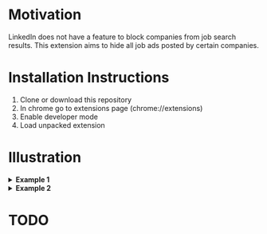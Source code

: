# Motivation
LinkedIn does not have a feature to block companies from job search results. This extension aims to hide all job ads posted by certain companies.

# Installation Instructions
1. Clone or download this repository
2. In chrome go to extensions page (chrome://extensions)
3. Enable developer mode
4. Load unpacked extension

# Illustration

<details>
<summary><b>Example 1</b></summary>
<a href="https://gist.githubusercontent.com/javlon/2f57144c4106ceba35e5946b01ae9ac2"><img src="https://gist.githubusercontent.com/javlon/2f57144c4106ceba35e5946b01ae9ac2/raw/b5afe21585e8c1d65a04edd716b7ad5e0c2d90c4/example1.gif" width="800"/></a>
</details>

<details>
<summary><b>Example 2</b></summary>
<a href="https://gist.githubusercontent.com/javlon/2f57144c4106ceba35e5946b01ae9ac2"><img src="https://gist.githubusercontent.com/javlon/2f57144c4106ceba35e5946b01ae9ac2/raw/b5afe21585e8c1d65a04edd716b7ad5e0c2d90c4/example2.gif" width="800"/></a>
</details>

# TODO

